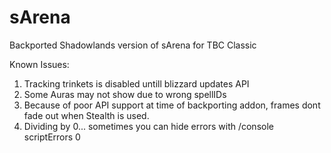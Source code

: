 # sArena
Backported Shadowlands version of sArena for TBC Classic

Known Issues:
1. Tracking trinkets is disabled untill blizzard updates API
2. Some Auras may not show due to wrong spellIDs
3. Because of poor API support at time of backporting addon, frames dont fade out when Stealth is used.
4. Dividing by 0... sometimes you can hide errors with /console scriptErrors 0

